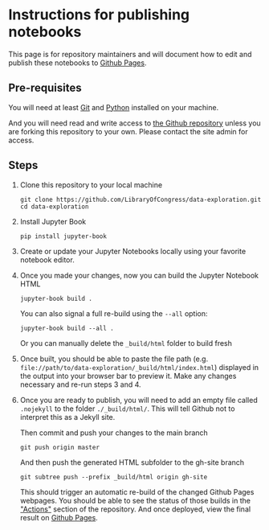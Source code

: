 # Instructions for publishing notebooks

This page is for repository maintainers and will document how to edit and publish these notebooks to [Github Pages](https://LibraryOfCongress.github.io/data-exploration/).

## Pre-requisites

You will need at least [Git](https://git-scm.com/) and [Python](https://www.python.org/) installed on your machine.

And you will need read and write access to [the Github repository](https://github.com/LibraryOfCongress/data-exploration) unless you are forking this repository to your own. Please contact the site admin for access.

## Steps

1. Clone this repository to your local machine

    ```
    git clone https://github.com/LibraryOfCongress/data-exploration.git
    cd data-exploration
    ```

2. Install Jupyter Book

    ```
    pip install jupyter-book
    ```

3. Create or update your Jupyter Notebooks locally using your favorite notebook editor.

4. Once you made your changes, now you can build the Jupyter Notebook HTML

    ```
    jupyter-book build .
    ```

    You can also signal a full re-build using the `--all` option:

    ```
    jupyter-book build --all .
    ```

    Or you can manually delete the `_build/html` folder to build fresh

5. Once built, you should be able to paste the file path (e.g. `file://path/to/data-exploration/_build/html/index.html`) displayed in the output into your browser bar to preview it.  Make any changes necessary and re-run steps 3 and 4.

6. Once you are ready to publish, you will need to add an empty file called `.nojekyll` to the folder `./_build/html/`. This will tell Github not to interpret this as a Jekyll site.

    Then commit and push your changes to the main branch

    ```
    git push origin master
    ```

    And then push the generated HTML subfolder to the gh-site branch

    ```
    git subtree push --prefix _build/html origin gh-site
    ```

    This should trigger an automatic re-build of the changed Github Pages webpages.  You should be able to see the status of those builds in the ["Actions"](https://github.com/LibraryOfCongress/data-exploration/actions) section of the repository. And once deployed, view the final result on [Github Pages](https://LibraryOfCongress.github.io/data-exploration/).